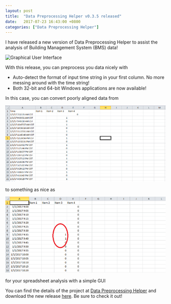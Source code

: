 ```yaml
---
layout: post
title:  "Data Preprocessing Helper v0.3.5 released"
date:   2017-07-23 16:43:00 +0800
categories: ["Data Preprocessing Helper"]
---
```

I have released a new version of Data Preprocessing Helper to assist the analysis of Building Management System (BMS) data!

![](https://github.com/howardcheung/data-preprocessing-helper/raw/master/doc/ui.png "Graphical User Interface")

With this release, you can preprocess you data nicely with

* Auto-detect the format of input time string in your first column. No more messing around with the time string!
* Both 32-bit and 64-bit Windows applications are now available!

In this case, you can convert poorly aligned data from

![](https://github.com/howardcheung/auto-data-preprocessor/raw/master/doc/time-of-change.png "Ugly time-of-change data")

to something as nice as

![](https://github.com/howardcheung/auto-data-preprocessor/raw/master/doc/step.png "Preprocessed data assuming step function relationship")

for your spreadsheet analysis with a simple GUI

You can find the details of the project at [Data Preprocessing Helper](https://howardcheung.github.io/data-preprocessing-helper/) and download the new release [here](https://github.com/howardcheung/data-preprocessing-helper/releases). Be sure to check it out!
